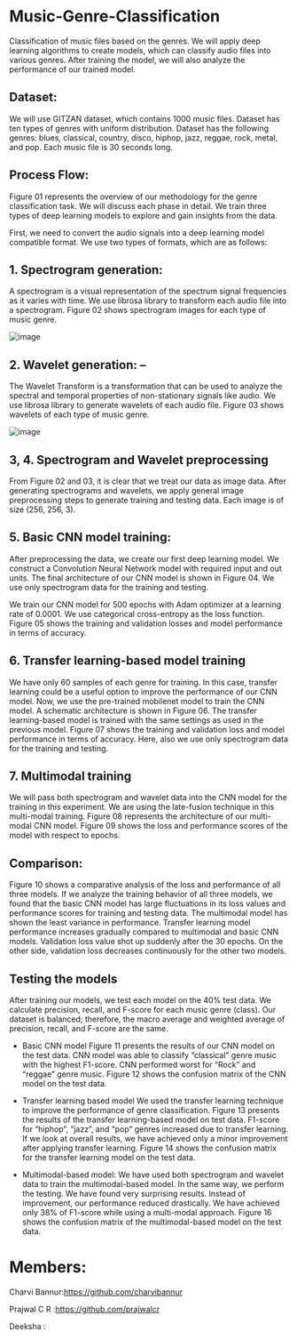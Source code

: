 # Music-Genre-Classification
 Classification of music files based on the genres. We will apply deep learning algorithms to create models, which can classify audio files into various genres. After training the model, we will also analyze the performance of our trained model.
 
## Dataset:
We will use GITZAN dataset, which contains 1000 music files. Dataset has ten types of genres with uniform distribution. Dataset has the following genres: blues, classical, country, disco, hiphop, jazz, reggae, rock, metal, and pop. Each music file is 30 seconds long.

## Process Flow:
Figure 01 represents the overview of our methodology for the genre classification task. We will discuss each phase in detail. We train three types of deep learning models to explore and gain insights from the data.

First, we need to convert the audio signals into a deep learning model compatible format. We use two types of formats, which are as follows:

## 1. Spectrogram generation:
A spectrogram is a visual representation of the spectrum signal frequencies as it varies with time. We use librosa library to transform each audio file into a spectrogram. Figure 02 shows spectrogram images for each type of music genre.

![image](https://user-images.githubusercontent.com/77164319/152276522-356c2963-2e76-42d2-999a-661cc13ef3f0.png)

## 2. Wavelet generation: –
The Wavelet Transform is a transformation that can be used to analyze the spectral and temporal properties of non-stationary signals like audio. We use librosa library to generate wavelets of each audio file. Figure 03 shows wavelets of each type of music genre.

![image](https://user-images.githubusercontent.com/77164319/152276558-4efbd530-a105-44e3-83e4-7afd4df0d093.png)

## 3, 4. Spectrogram and Wavelet preprocessing
From Figure 02 and 03, it is clear that we treat our data as image data. After generating spectrograms and wavelets, we apply general image preprocessing steps to generate training and testing data. Each image is of size (256, 256, 3).

## 5. Basic CNN model training:
 After preprocessing the data, we create our first deep learning model. We construct a Convolution Neural Network model with required input and out units. The final architecture of our CNN model is shown in Figure 04. We use only spectrogram data for the training and testing.

We train our CNN model for 500 epochs with Adam optimizer at a learning rate of 0.0001. We use categorical cross-entropy as the loss function. Figure 05 shows the training and validation losses and model performance in terms of accuracy.

## 6. Transfer learning-based model training
We have only 60 samples of each genre for training. In this case, transfer learning could be a useful option to improve the performance of our CNN model. Now, we use the pre-trained mobilenet model to train the CNN model. A schematic architecture is shown in Figure 06.
The transfer learning-based model is trained with the same settings as used in the previous model. Figure 07 shows the training and validation loss and model performance in terms of accuracy. Here, also we use only spectrogram data for the training and testing.

## 7. Multimodal training
We will pass both spectrogram and wavelet data into the CNN model for the training in this experiment. We are using the late-fusion technique in this multi-modal training. Figure 08 represents the architecture of our multi-modal CNN model. Figure 09 shows the loss and performance scores of the model with respect to epochs.

## Comparison:
Figure 10 shows a comparative analysis of the loss and performance of all three models. If we analyze the training behavior of all three models, we found that the basic CNN model has large fluctuations in its loss values and performance scores for training and testing data. The multimodal model has shown the least variance in performance. Transfer learning model performance increases gradually compared to multimodal and basic CNN models. Validation loss value shot up suddenly after the 30 epochs. On the other side, validation loss decreases continuously for the other two models.

## Testing the models
 After training our models, we test each model on the 40% test data. We calculate precision, recall, and F-score for each music genre (class). Our dataset is balanced; therefore, the macro average and weighted average of precision, recall, and F-score are the same.

* Basic CNN model
 Figure 11 presents the results of our CNN model on the test data. CNN model was able to classify “classical” genre music with the highest F1-score. CNN performed worst for “Rock” and “reggae” genre music. Figure 12 shows the confusion matrix of the CNN model on the test data.

* Transfer learning based model
We used the transfer learning technique to improve the performance of genre classification. Figure 13 presents the results of the transfer learning-based model on test data. F1-score for “hiphop”, “jazz”, and “pop” genres increased due to transfer learning. If we look at overall results, we have achieved only a minor improvement after applying transfer learning. Figure 14 shows the confusion matrix for the transfer learning model on the test data.

* Multimodal-based model: We have used both spectrogram and wavelet data to train the multimodal-based model. In the same way, we perform the testing. We have found very surprising results. Instead of improvement, our performance reduced drastically. We have achieved only 38% of F1-score while using a multi-modal approach. Figure 16 shows the confusion matrix of the multimodal-based model on the test data.


# Members:

Charvi Bannur:https://github.com/charvibannur

Prajwal C R :https://github.com/prajwalcr

Deeksha : 
